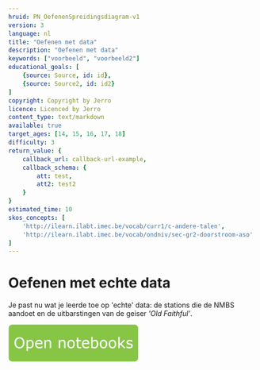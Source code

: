 ```yaml
---
hruid: PN_OefenenSpreidingsdiagram-v1
version: 3
language: nl
title: "Oefenen met data"
description: "Oefenen met data"
keywords: ["voorbeeld", "voorbeeld2"]
educational_goals: [
    {source: Source, id: id}, 
    {source: Source2, id: id2}
]
copyright: Copyright by Jerro
licence: Licenced by Jerro
content_type: text/markdown
available: true
target_ages: [14, 15, 16, 17, 18]
difficulty: 3
return_value: {
    callback_url: callback-url-example,
    callback_schema: {
        att: test,
        att2: test2
    }
}
estimated_time: 10
skos_concepts: [
    'http://ilearn.ilabt.imec.be/vocab/curr1/c-andere-talen', 
    'http://ilearn.ilabt.imec.be/vocab/ondniv/sec-gr2-doorstroom-aso'
]
---
```

# Oefenen met echte data
Je past nu wat je leerde toe op 'echte' data: de stations die de NMBS aandoet en de uitbarstingen van de geiser *'Old Faithful'*.

[![](embed/Knop.png "Knop")](https://kiks.ilabt.imec.be/jupyterhub/?id=0203 "Notebooks Oefenen met Data")
